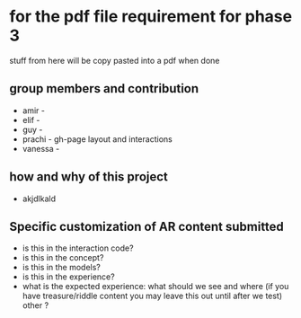# for the pdf file requirement for phase 3 
stuff from here will be copy pasted into a pdf when done

## group members and contribution
* amir - 
* elif - 
* guy -
* prachi - gh-page layout and interactions
* vanessa -

## how and why of this project
* akjdlkald

## Specific customization of AR content submitted
* is this in the interaction code?
* is this in the concept?
* is this in the models?
* is this in the experience?
* what is the expected experience: what should we see and where (if you have treasure/riddle content you may leave this out until after we test)
other ?
